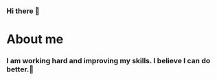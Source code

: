 ### Hi there 👋
# About me

### I am working hard and improving my skills. I believe I can do better.🔋
